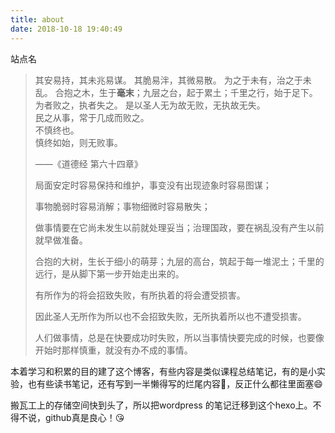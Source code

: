 ```yaml
---
title: about
date: 2018-10-18 19:40:49
---
```


站点名


> 其安易持，其未兆易谋。
> 其脆易泮，其微易散。
> 为之于未有，治之于未乱。
> 合抱之木，生于**毫末**；九层之台，起于累土；千里之行，始于足下。
> 为者败之，执者失之。
> 是以圣人无为故无败，无执故无失。                
> 民之从事，常于几成而败之。                
> 不慎终也。                
> 慎终如始，则无败事。                
>
> ——《道德经 第六十四章》
>
>
>
> 局面安定时容易保持和维护，事变没有出现迹象时容易图谋；
>
> 事物脆弱时容易消解；事物细微时容易散失；
>
> 做事情要在它尚未发生以前就处理妥当；治理国政，要在祸乱没有产生以前就早做准备。
>
> 合抱的大树，生长于细小的萌芽；九层的高台，筑起于每一堆泥土；千里的远行，是从脚下第一步开始走出来的。
>
> 有所作为的将会招致失败，有所执着的将会遭受损害。
>
> 因此圣人无所作为所以也不会招致失败，无所执着所以也不遭受损害。
>
> 人们做事情，总是在快要成功时失败，所以当事情快要完成的时候，也要像开始时那样慎重，就没有办不成的事情。



本着学习和积累的目的建了这个博客，有些内容是类似课程总结笔记，有的是小实验，也有些读书笔记，还有写到一半懒得写的烂尾内容:dog:，反正什么都往里面塞:smile:

搬瓦工上的存储空间快到头了，所以把wordpress 的笔记迁移到这个hexo上。不得不说，github真是良心！:kissing_heart: